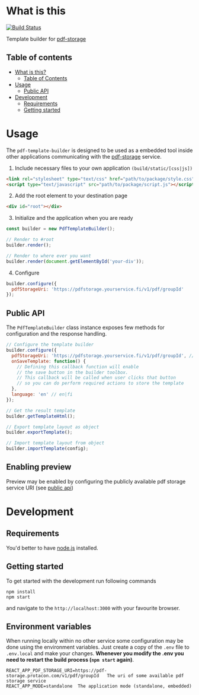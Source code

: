 # What is this

[![Build Status](https://jenkins.protacon.cloud/buildStatus/icon?job=www.github.com/pdf-template-builder/master)](https://jenkins.protacon.cloud/job/www.github.com/job/pdf-template-builder/job/master/)

Template builder for [pdf-storage](https://github.com/protacon/pdf-storage)

## Table of contents

* [What is this?](#what-is-this)
  * [Table of Contents](#table-of-contents)
* [Usage](#usage)
  * [Public API](#public-api)
* [Development](#development)
  * [Requirements](#requirements)
  * [Getting started](#getting-started)

  
# Usage

The `pdf-template-builder` is designed to be used as a embedded tool inside other applications
communicating with the [pdf-storage](https://github.com/protacon/pdf-storage) service.

1. Include necessary files to your own application `(build/static/[css|js])`
```html
<link rel="stylesheet" type="text/css" href="path/to/package/style.css" />
<script type="text/javascript" src="path/to/package/script.js"></script>
```

2. Add the root element to your destination page

```html
<div id="root"></div>
```

3. Initialize and the application when you are ready

```javascript
const builder = new PdfTemplateBuilder();

// Render to #root
builder.render();

// Render to where ever you want
builder.render(document.getElementById('your-div'));
```

4. Configure
```javascript
builder.configure({
  pdfStorageUri: 'https://pdfstorage.yourservice.fi/v1/pdf/groupId'
});
```

## Public API

The `PdfTemplateBuilder` class instance exposes few methods for configuration and the response handling.

```javascript
// Configure the template builder
builder.configure({
  pdfStorageUri: 'https://pdfstorage.yourservice.fi/v1/pdf/groupId', // Your instance of pdf storage,
  onSaveTemplate: function() {
    // Defining this callback function will enable
    // the save button in the builder toolbox.
    // This callback will be called when user clicks that button
    // so you can do perform required actions to store the template
  },
  language: 'en' // en|fi
});

// Get the result template
builder.getTemplateHtml();

// Export template layout as object
builder.exportTemplate();

// Import template layout from object
builder.importTemplate(config);
```

## Enabling preview
Preview may be enabled by configuring the publicly available pdf storage service URI (see [public api](#public-api))

# Development

## Requirements

You'd better to have [node.js](https://nodejs.org/en/) installed.

## Getting started

To get started with the development run following commands

```
npm install
npm start
```

and navigate to the `http://localhost:3000` with your favourite browser.

## Environment variables

When running locally within no other service some configuration
may be done using the environment variables. Just create a copy of the `.env` file to `.env.local` and make your changes. **Whenever you modify the .env you need to restart the build process (`npm start` again)**.

```
REACT_APP_PDF_STORAGE_URI=https://pdf-storage.protacon.com/v1/pdf/groupId   The uri of some available pdf storage service
REACT_APP_MODE=standalone  The application mode (standalone, embedded)
```
